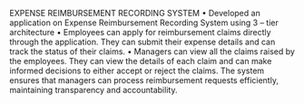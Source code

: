 EXPENSE REIMBURSEMENT RECORDING SYSTEM
•	Developed an application on Expense Reimbursement Recording System using 3 – tier architecture 
•	Employees can apply for reimbursement claims directly through the application. They can submit their expense details and can track the status of their claims.
•	Managers can view all the claims raised by the employees. They can view the details of each claim and can make informed decisions to either accept or reject the claims. The system ensures that managers can process reimbursement requests efficiently, maintaining transparency and accountability.
